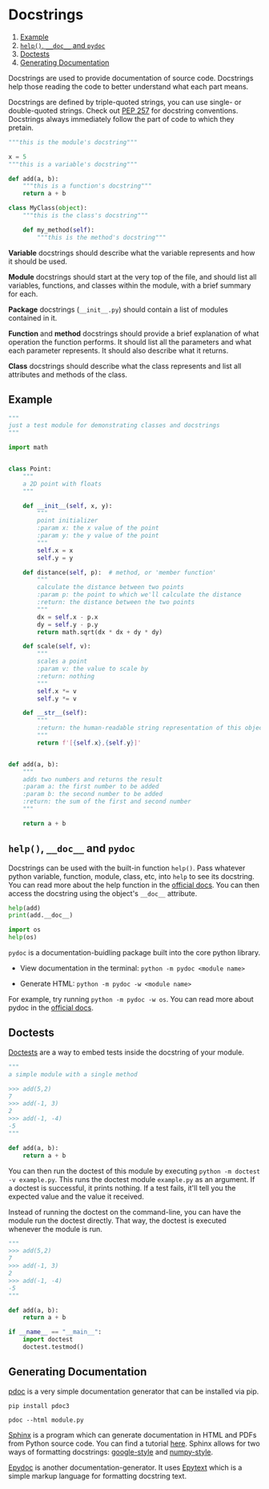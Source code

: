 
# Docstrings

1. [Example](#example)
2. [`help()`, `__doc__` and `pydoc`](#help-doc-and-pydoc)
3. [Doctests](#doctests)
4. [Generating Documentation](#generating-documentation)

Docstrings are used to provide documentation of source code. Docstrings help those reading the code to better understand what each part means.

Docstrings are defined by triple-quoted strings, you can use single- or double-quoted strings. Check out [PEP 257](https://www.python.org/dev/peps/pep-0257/) for docstring conventions. Docstrings always immediately follow the part of code to which they pretain.

```python
"""this is the module's docstring"""

x = 5
"""this is a variable's docstring"""

def add(a, b):
    """this is a function's docstring"""
    return a + b

class MyClass(object):
    """this is the class's docstring"""

    def my_method(self):
        """this is the method's docstring"""
```

**Variable** docstrings should describe what the variable represents and how it should be used.

**Module** docstrings should start at the very top of the file, and should list all variables, functions, and classes within the module, with a brief summary for each.

**Package** docstrings (`__init__.py`) should contain a list of modules contained in it.

**Function** and **method** docstrings should provide a brief explanation of what operation the function performs. It should list all the parameters and what each parameter represents. It should also describe what it returns.

**Class** docstrings should describe what the class represents and list all attributes and methods of the class. 


## Example

```python
"""
just a test module for demonstrating classes and docstrings
"""

import math


class Point:
    """
    a 2D point with floats
    """

    def __init__(self, x, y):
        """
        point initializer
        :param x: the x value of the point
        :param y: the y value of the point
        """
        self.x = x
        self.y = y

    def distance(self, p):  # method, or 'member function'
        """
        calculate the distance between two points
        :param p: the point to which we'll calculate the distance
        :return: the distance between the two points
        """
        dx = self.x - p.x
        dy = self.y - p.y
        return math.sqrt(dx * dx + dy * dy)

    def scale(self, v):
        """
        scales a point
        :param v: the value to scale by
        :return: nothing
        """
        self.x *= v
        self.y *= v

    def __str__(self):
        """
        :return: the human-readable string representation of this object 
        """
        return f'[{self.x},{self.y}]'


def add(a, b):
    """
    adds two numbers and returns the result
    :param a: the first number to be added
    :param b: the second number to be added
    :return: the sum of the first and second number
    """

    return a + b

```


## `help()`, `__doc__` and `pydoc`

Docstrings can be used with the built-in function `help()`. Pass whatever python variable, function, module, class, etc, into `help` to see its docstring. You can read more about the help function in the [official docs](https://docs.python.org/3.6/library/functions.html#help). You can then access the docstring using the object's `__doc__` attribute.

```python
help(add)
print(add.__doc__)

import os
help(os)
```

`pydoc` is a documentation-buidling package built into the core python library.
 
 
- View documentation in the terminal:  `python -m pydoc <module name>`

- Generate HTML: `python -m pydoc -w <module name>`

For example, try running `python -m pydoc -w os`. You can read more about pydoc in the [official docs](https://docs.python.org/3.6/library/pydoc.html).

## Doctests

[Doctests](https://docs.python.org/3/library/doctest.html) are a way to embed tests inside the docstring of your module.

```python
"""
a simple module with a single method

>>> add(5,2)
7
>>> add(-1, 3)
2
>>> add(-1, -4)
-5
"""

def add(a, b):
    return a + b
```

You can then run the doctest of this module by executing `python -m doctest -v example.py`. This runs the doctest module `example.py` as an argument. If a doctest is successful, it prints nothing. If a test fails, it'll tell you the expected value and the value it received.

Instead of running the doctest on the command-line, you can have the module run the doctest directly. That way, the doctest is executed whenever the module is run.

```python
"""
>>> add(5,2)
7
>>> add(-1, 3)
2
>>> add(-1, -4)
-5
"""

def add(a, b):
    return a + b

if __name__ == "__main__":
    import doctest
    doctest.testmod()
```


## Generating Documentation

[pdoc](https://pdoc3.github.io/pdoc/) is a very simple documentation generator that can be installed via pip.

`pip install pdoc3`

`pdoc --html module.py`

[Sphinx](http://www.sphinx-doc.org/en/stable/index.html) is a program which can generate documentation in HTML and PDFs from Python source code. You can find a tutorial [here](http://www.sphinx-doc.org/en/stable/tutorial.html). Sphinx allows for two ways of formatting docstrings: [google-style](http://www.sphinx-doc.org/en/stable/ext/example_google.html) and [numpy-style](http://www.sphinx-doc.org/en/stable/ext/example_numpy.html#example-numpy).

[Epydoc](http://epydoc.sourceforge.net/) is another documentation-generator. It uses [Epytext](http://epydoc.sourceforge.net/epytextintro.html) which is a simple markup language for formatting docstring text.
